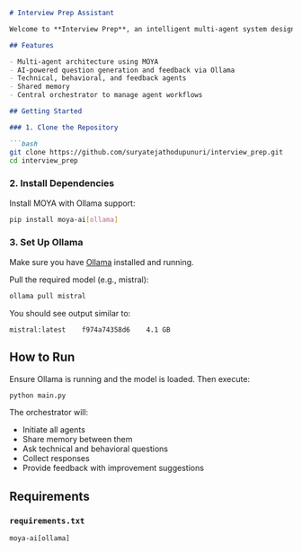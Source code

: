 

```markdown
# Interview Prep Assistant

Welcome to **Interview Prep**, an intelligent multi-agent system designed to help users practice and improve their interview skills. This project uses the MOYA framework combined with Ollama and large language models (LLMs) like `mistral` to simulate realistic interview scenarios and provide insightful feedback using AI agents.

## Features

- Multi-agent architecture using MOYA
- AI-powered question generation and feedback via Ollama
- Technical, behavioral, and feedback agents
- Shared memory
- Central orchestrator to manage agent workflows

## Getting Started

### 1. Clone the Repository

```bash
git clone https://github.com/suryatejathodupunuri/interview_prep.git
cd interview_prep
```

### 2. Install Dependencies

Install MOYA with Ollama support:

```bash
pip install moya-ai[ollama]
```

### 3. Set Up Ollama

Make sure you have [Ollama](https://ollama.com/download) installed and running.

Pull the required model (e.g., mistral):

```bash
ollama pull mistral
```

You should see output similar to:

```
mistral:latest    f974a74358d6    4.1 GB
```

## How to Run

Ensure Ollama is running and the model is loaded. Then execute:

```bash
python main.py
```

The orchestrator will:
- Initiate all agents
- Share memory between them
- Ask technical and behavioral questions
- Collect responses
- Provide feedback with improvement suggestions

## Requirements

### `requirements.txt`

```text
moya-ai[ollama]
```
